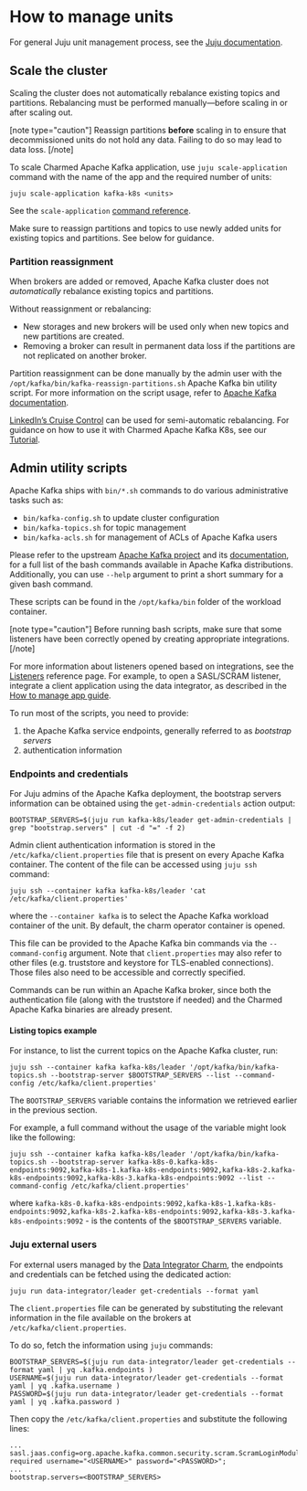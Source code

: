 # How to manage units

For general Juju unit management process, see the [Juju documentation](https://juju.is/docs/juju/manage-units).

## Scale the cluster

Scaling the cluster does not automatically rebalance existing topics and partitions. Rebalancing must be performed manually—before scaling in or after scaling out.

[note type="caution"]
Reassign partitions **before** scaling in to ensure that decommissioned units do not hold any data. Failing to do so may lead to data loss.
[/note]

To scale Charmed Apache Kafka application, use `juju scale-application` command with the name of the app and the required number of units:

```shell
juju scale-application kafka-k8s <units>
```

See the `scale-application` [command reference](https://documentation.ubuntu.com/juju/latest/reference/juju-cli/list-of-juju-cli-commands/scale-application/index.html).

Make sure to reassign partitions and topics to use newly added units for existing topics and partitions. See below for guidance.

### Partition reassignment

When brokers are added or removed, Apache Kafka cluster does not *automatically* rebalance existing topics and partitions.

Without reassignment or rebalancing:

* New storages and new brokers will be used only when new topics and new partitions are created. 
* Removing a broker can result in permanent data loss if the partitions are not replicated on another broker.

Partition reassignment can be done manually by the admin user with the `/opt/kafka/bin/kafka-reassign-partitions.sh` Apache Kafka bin utility script. 
For more information on the script usage, refer to [Apache Kafka documentation](https://kafka.apache.org/documentation/#basic_ops_partitionassignment). 

[LinkedIn’s Cruise Control](https://github.com/linkedin/cruise-control) can be used for semi-automatic rebalancing. For guidance on how to use it with Charmed Apache Kafka K8s, see our [Tutorial](/t/15402).

## Admin utility scripts

Apache Kafka ships with `bin/*.sh` commands to do various administrative tasks such as:

* `bin/kafka-config.sh` to update cluster configuration
* `bin/kafka-topics.sh` for topic management
* `bin/kafka-acls.sh` for management of ACLs of Apache Kafka users

Please refer to the upstream [Apache Kafka project](https://github.com/apache/kafka/tree/trunk/bin) and its [documentation](https://kafka.apache.org/documentation/#basic_ops), 
for a full list of the bash commands available in Apache Kafka distributions. 
Additionally, you can 
use `--help` argument to print a short summary for a given bash command. 

These scripts can be found in the `/opt/kafka/bin` folder of the workload container.

[note type="caution"]
Before running bash scripts, make sure that some listeners have been correctly 
opened by creating appropriate integrations. 
[/note]

For more information about listeners opened based on integrations, see the [Listeners](/t/charmed-kafka-k8s-documentation-reference-listeners/13270) reference page. 
For example, to open a SASL/SCRAM listener, integrate a client application using the data integrator, as described in the [How to manage app guide](/t/charmed-kafka-k8s-how-to-manage-app/10293).

To run most of the scripts, you need to provide:

1. the Apache Kafka service endpoints, generally referred to as *bootstrap servers* 
2. authentication information 

### Endpoints and credentials

For Juju admins of the Apache Kafka deployment, the bootstrap servers information can 
be obtained using the `get-admin-credentials` action output:

```
BOOTSTRAP_SERVERS=$(juju run kafka-k8s/leader get-admin-credentials | grep "bootstrap.servers" | cut -d "=" -f 2)
```

Admin client authentication information is stored in the `/etc/kafka/client.properties` file that is present on every Apache Kafka container. 
The content of the file can be accessed using `juju ssh` command:

```
juju ssh --container kafka kafka-k8s/leader 'cat /etc/kafka/client.properties'
```

where the `--container kafka` is to select the Apache Kafka workload container of the unit. By default, the charm operator container is opened.

This file can be provided to the Apache Kafka bin commands via the `--command-config`
argument. Note that `client.properties` may also refer to other files (e.g. truststore and keystore for TLS-enabled connections). 
Those files also need to be accessible and correctly specified. 

Commands can be run within an Apache Kafka broker, since both the authentication 
file (along with the truststore if needed) and the Charmed Apache Kafka binaries are 
already present. 

#### Listing topics example

For instance, to list the current topics on the Apache Kafka cluster, run:

```shell
juju ssh --container kafka kafka-k8s/leader '/opt/kafka/bin/kafka-topics.sh --bootstrap-server $BOOTSTRAP_SERVERS --list --command-config /etc/kafka/client.properties'
```

The `BOOTSTRAP_SERVERS` variable contains the information we retrieved earlier in the previous section.

For example, a full command without the usage of the variable might look like the following:

```shell
juju ssh --container kafka kafka-k8s/leader '/opt/kafka/bin/kafka-topics.sh --bootstrap-server kafka-k8s-0.kafka-k8s-endpoints:9092,kafka-k8s-1.kafka-k8s-endpoints:9092,kafka-k8s-2.kafka-k8s-endpoints:9092,kafka-k8s-3.kafka-k8s-endpoints:9092 --list --command-config /etc/kafka/client.properties'
```

where `kafka-k8s-0.kafka-k8s-endpoints:9092,kafka-k8s-1.kafka-k8s-endpoints:9092,kafka-k8s-2.kafka-k8s-endpoints:9092,kafka-k8s-3.kafka-k8s-endpoints:9092` - is the contents of the `$BOOTSTRAP_SERVERS` variable.

### Juju external users

For external users managed by the  [Data Integrator Charm](https://charmhub.io/data-integrator), the endpoints and credentials can be fetched using the dedicated action:

```shell
juju run data-integrator/leader get-credentials --format yaml
```

The `client.properties` file can be generated by substituting the relevant information in the 
file available on the brokers at `/etc/kafka/client.properties`.

To do so, fetch the information using `juju` commands:

```
BOOTSTRAP_SERVERS=$(juju run data-integrator/leader get-credentials --format yaml | yq .kafka.endpoints )
USERNAME=$(juju run data-integrator/leader get-credentials --format yaml | yq .kafka.username )
PASSWORD=$(juju run data-integrator/leader get-credentials --format yaml | yq .kafka.password )
```

Then copy the `/etc/kafka/client.properties` and substitute the following lines:

```
...
sasl.jaas.config=org.apache.kafka.common.security.scram.ScramLoginModule required username="<USERNAME>" password="<PASSWORD>";
...
bootstrap.servers=<BOOTSTRAP_SERVERS>
```